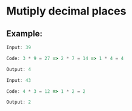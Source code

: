 # Mutiply decimal places

## Example:

```javascript
Input: 39

Code: 3 * 9 = 27 => 2 * 7 = 14 => 1 * 4 = 4 

Output: 4
```

```javascript
Input: 43

Code: 4 * 3 = 12 => 1 * 2 = 2

Output: 2
```